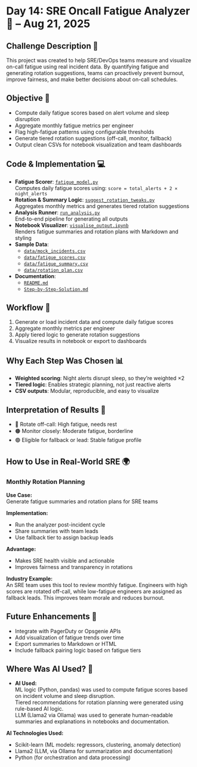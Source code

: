 # Day 14: SRE Oncall Fatigue Analyzer 🧠 – Aug 21, 2025

## Challenge Description 🎯  
This project was created to help SRE/DevOps teams measure and visualize on-call fatigue using real incident data. By quantifying fatigue and generating rotation suggestions, teams can proactively prevent burnout, improve fairness, and make better decisions about on-call schedules.

## Objective 🚀  
- Compute daily fatigue scores based on alert volume and sleep disruption  
- Aggregate monthly fatigue metrics per engineer  
- Flag high-fatigue patterns using configurable thresholds  
- Generate tiered rotation suggestions (off-call, monitor, fallback)  
- Output clean CSVs for notebook visualization and team dashboards  

## Code & Implementation 💻  
- **Fatigue Scorer**: [`fatigue_model.py`](./fatigue_model.py)  
  Computes daily fatigue scores using: `score = total_alerts + 2 × night_alerts`  
- **Rotation & Summary Logic**: [`suggest_rotation_tweaks.py`](./suggest_rotation_tweaks.py)  
  Aggregates monthly metrics and generates tiered rotation suggestions  
- **Analysis Runner**: [`run_analysis.py`](./run_analysis.py)  
  End-to-end pipeline for generating all outputs  
- **Notebook Visualizer**: [`visualise_output.ipynb`](./visualise_output.ipynb)  
  Renders fatigue summaries and rotation plans with Markdown and styling  
- **Sample Data**:  
  - [`data/mock_incidents.csv`](./data/mock_incidents.csv)  
  - [`data/fatigue_scores.csv`](./data/fatigue_scores.csv)  
  - [`data/fatigue_summary.csv`](./data/fatigue_summary.csv)  
  - [`data/rotation_plan.csv`](./data/rotation_plan.csv)  
- **Documentation**:  
  - [`README.md`](./README.md)  
  - [`Step-by-Step-Solution.md`](./Step-by-Step-Solution.md)  

## Workflow 🔄  
1. Generate or load incident data and compute daily fatigue scores  
2. Aggregate monthly metrics per engineer  
3. Apply tiered logic to generate rotation suggestions  
4. Visualize results in notebook or export to dashboards  

## Why Each Step Was Chosen 📊  
- **Weighted scoring**: Night alerts disrupt sleep, so they’re weighted ×2  
- **Tiered logic**: Enables strategic planning, not just reactive alerts  
- **CSV outputs**: Modular, reproducible, and easy to visualize  

## Interpretation of Results 🧠  
- 🔴 Rotate off-call: High fatigue, needs rest  
- 🟠 Monitor closely: Moderate fatigue, borderline  
- 🟢 Eligible for fallback or lead: Stable fatigue profile  

## How to Use in Real-World SRE 🌍  

### Monthly Rotation Planning  
**Use Case:**  
Generate fatigue summaries and rotation plans for SRE teams  

**Implementation:**  
- Run the analyzer post-incident cycle  
- Share summaries with team leads  
- Use fallback tier to assign backup leads  

**Advantage:**  
- Makes SRE health visible and actionable  
- Improves fairness and transparency in rotations  

**Industry Example:**  
An SRE team uses this tool to review monthly fatigue. Engineers with high scores are rotated off-call, while low-fatigue engineers are assigned as fallback leads. This improves team morale and reduces burnout.

## Future Enhancements 🚀  
- Integrate with PagerDuty or Opsgenie APIs  
- Add visualization of fatigue trends over time  
- Export summaries to Markdown or HTML  
- Include fallback pairing logic based on fatigue tiers


## Where Was AI Used? 🤖

- **AI Used:**  
  ML logic (Python, pandas) was used to compute fatigue scores based on incident volume and sleep disruption.  
  Tiered recommendations for rotation planning were generated using rule-based AI logic.  
  LLM (Llama2 via Ollama) was used to generate human-readable summaries and explanations in notebooks and documentation.

**AI Technologies Used:**
- Scikit-learn (ML models: regressors, clustering, anomaly detection)
- Llama2 (LLM, via Ollama for summarization and documentation)
- Python (for orchestration and data processing)

